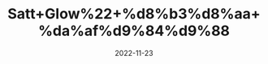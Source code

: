 ---
title: 'Satt+Glow%22+%d8%b3%d8%aa+%da%af%d9%84%d9%88'
date: '2022-11-23' 
metatag: '' 
inventory: '0' 
draft: false 
# meta description 
shortDescripton: 'The+purpose+of+a+salt+glow++treatment+is+to+exfoliate+a+person%27s+skin%2c+resulting+in+skin+that+looks+and+feels+years+younger.+It+can+hydrate+you+in+no+time.'
description: 'Chemical+Extracts+%da%a9%d9%85%db%8c%da%a9%d9%84+%d8%b3%d8%aa'
longdescription: ''
tags: ''
brand: ''
subCategory: ''
unit: '10 gm-Pk'
sellCount: '0'
featured: True
# product Price
price: '20.0'
# Product Short Description
shortDescription: 'The+purpose+of+a+salt+glow++treatment+is+to+exfoliate+a+person%27s+skin%2c+resulting+in+skin+that+looks+and+feels+years+younger.+It+can+hydrate+you+in+no+time.'
productID: 'ECF1FB39-5B24-ED11-9968-005056B3A416'
type: 'products'
category: 'Chemical+Extracts+%da%a9%d9%85%db%8c%da%a9%d9%84+%d8%b3%d8%aa' 
thumnailproduct: 'https://eraconnect.blob.core.windows.net/product-images/aminsaddiquidawakhana/ECF1FB39-5B24-ED11-9968-005056B3A416.webp' 
images:
  - image: 'https://eraconnect.blob.core.windows.net/product-images/aminsaddiquidawakhana/ECF1FB39-5B24-ED11-9968-005056B3A416.webp'  
Variants:
---